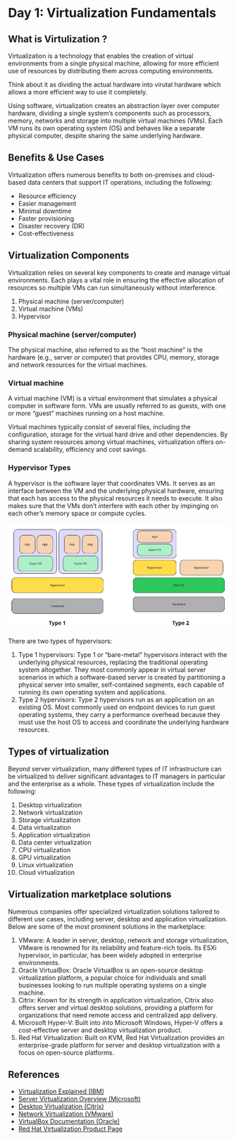 # Day 1: Virtualization Fundamentals

## What is Virtulization ?

Virtualization is a technology that enables the creation of virtual environments from a single physical machine, allowing for more efficient use of resources by distributing them across computing environments.

Think about it as dividing the actual hardware into virutal hardware which allows a more efficient way to use it completely.

Using software, virtualization creates an abstraction layer over computer hardware, dividing a single system’s components such as processors, memory, networks and storage into multiple virtual machines (VMs). Each VM runs its own operating system (OS) and behaves like a separate physical computer, despite sharing the same underlying hardware.

## Benefits & Use Cases  

Virtualization offers numerous benefits to both on-premises and cloud-based data centers that support IT operations, including the following:

- Resource efficiency
- Easier management
- Minimal downtime
- Faster provisioning
- Disaster recovery (DR)
- Cost-effectiveness

## Virtualization Components

Virtualization relies on several key components to create and manage virtual environments. Each plays a vital role in ensuring the effective allocation of resources so multiple VMs can run simultaneously without interference.

1. Physical machine (server/computer)
2. Virtual machine (VMs)
3. Hypervisor

### Physical machine (server/computer)

The physical machine, also referred to as the “host machine” is the hardware (e.g., server or computer) that provides CPU, memory, storage and network resources for the virtual machines.

### Virtual machine

A virtual machine (VM) is a virtual environment that simulates a physical computer in software form. VMs are usually referred to as guests, with one or more “guest” machines running on a host machine.

Virtual machines typically consist of several files, including the configuration, storage for the virtual hard drive and other dependencies. By sharing system resources among virtual machines, virtualization offers on-demand scalability, efficiency and cost savings.

### Hypervisor Types 

A hypervisor is the software layer that coordinates VMs. It serves as an interface between the VM and the underlying physical hardware, ensuring that each has access to the physical resources it needs to execute. It also makes sure that the VMs don’t interfere with each other by impinging on each other’s memory space or compute cycles.

![Types of hypervisor](img/hypervisor-types.png) 

There are two types of hypervisors:

1. Type 1 hypervisors: Type 1 or “bare-metal” hypervisors interact with the underlying physical resources, replacing the traditional operating system altogether. They most commonly appear in virtual server scenarios in which a software-based server is created by partitioning a physical server into smaller, self-contained segments, each capable of running its own operating system and applications.
2. Type 2 hypervisors: Type 2 hypervisors run as an application on an existing OS. Most commonly used on endpoint devices to run guest operating systems, they carry a performance overhead because they must use the host OS to access and coordinate the underlying hardware resources.

## Types of virtualization

Beyond server virtualization, many different types of IT infrastructure can be virtualized to deliver significant advantages to IT managers in particular and the enterprise as a whole. These types of virtualization include the following:

1. Desktop virtualization
2. Network virtualization
3. Storage virtualization
4. Data virtualization
5. Application virtualization
6. Data center virtualization
7. CPU virtualization
8. GPU virtualization
9. Linux virtualization
10. Cloud virtualization

## Virtualization marketplace solutions

Numerous companies offer specialized virtualization solutions tailored to different use cases, including server, desktop and application virtualization. Below are some of the most prominent solutions in the marketplace:

1. VMware: A leader in server, desktop, network and storage virtualization, VMware is renowned for its reliability and feature-rich tools. Its ESXi hypervisor, in particular, has been widely adopted in enterprise environments.
2. Oracle VirtualBox: Oracle VirtualBox is an open-source desktop virtualization platform, a popular choice for individuals and small businesses looking to run multiple operating systems on a single machine.
3. Citrix: Known for its strength in application virtualization, Citrix also offers server and virtual desktop solutions, providing a platform for organizations that need remote access and centralized app delivery.
3. Microsoft Hyper-V: Built into into Microsoft Windows, Hyper-V offers a cost-effective server and desktop virtualization product.
4. Red Hat Virtualization: Built on KVM, Red Hat Virtualization provides an enterprise-grade platform for server and desktop virtualization with a focus on open-source platforms.

## References

- [Virtualization Explained (IBM)](https://www.ibm.com/topics/virtualization)
- [Server Virtualization Overview (Microsoft)](https://learn.microsoft.com/en-us/windows-server/virtualization/hyper-v/hyper-v-technology-overview)
- [Desktop Virtualization (Citrix)](https://www.citrix.com/solutions/desktop-virtualization/)
- [Network Virtualization (VMware)](https://www.vmware.com/topics/glossary/content/network-virtualization.html)
- [VirtualBox Documentation (Oracle)](https://www.virtualbox.org/manual/ch01.html)
- [Red Hat Virtualization Product Page](https://www.redhat.com/en/technologies/virtualization/enterprise-virtualization)
